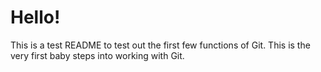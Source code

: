 # Hello!

This is a test README to test out the first few functions of Git. This is the very first baby steps into working with Git.
